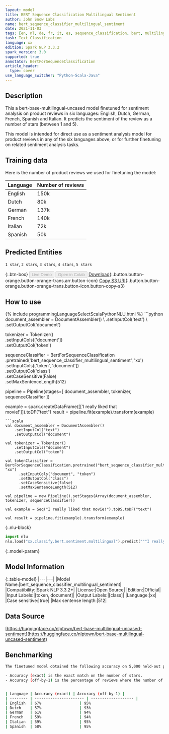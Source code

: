 ```yaml
---
layout: model
title: BERT Sequence Classification Multilingual Sentiment
author: John Snow Labs
name: bert_sequence_classifier_multilingual_sentiment
date: 2021-11-03
tags: [en, nl, de, fr, it, es, sequence_classification, bert, multilingual, sentiment, xx, open_source]
task: Text Classification
language: xx
edition: Spark NLP 3.3.2
spark_version: 3.0
supported: true
annotator: BertForSequenceClassification
article_header:
  type: cover
use_language_switcher: "Python-Scala-Java"
---
```


## Description

This a bert-base-multilingual-uncased model finetuned for sentiment analysis on product reviews in six languages: English, Dutch, German, French, Spanish and Italian. It predicts the sentiment of the review as a number of stars (between 1 and 5).

This model is intended for direct use as a sentiment analysis model for product reviews in any of the six languages above, or for further finetuning on related sentiment analysis tasks.

## Training data

Here is the number of product reviews we used for finetuning the model:

| Language | Number of reviews |
| -------- | ----------------- |
| English  | 150k           |
| Dutch    | 80k            |
| German   | 137k           |
| French   | 140k           |
| Italian  | 72k            |
| Spanish  | 50k            |

## Predicted Entities

`1 star`, `2 stars`, `3 stars`, `4 stars`, `5 stars`

{:.btn-box}
<button class="button button-orange" disabled>Live Demo</button>
<button class="button button-orange" disabled>Open in Colab</button>
[Download](https://s3.amazonaws.com/auxdata.johnsnowlabs.com/public/models/bert_sequence_classifier_multilingual_sentiment_xx_3.3.2_3.0_1635934569723.zip){:.button.button-orange.button-orange-trans.arr.button-icon}
[Copy S3 URI](s3://auxdata.johnsnowlabs.com/public/models/bert_sequence_classifier_multilingual_sentiment_xx_3.3.2_3.0_1635934569723.zip){:.button.button-orange.button-orange-trans.button-icon.button-copy-s3}

## How to use



<div class="tabs-box" markdown="1">
{% include programmingLanguageSelectScalaPythonNLU.html %}
```python
document_assembler = DocumentAssembler() \
    .setInputCol('text') \
    .setOutputCol('document')

tokenizer = Tokenizer() \
    .setInputCols(['document']) \
    .setOutputCol('token')

sequenceClassifier = BertForSequenceClassification \
      .pretrained('bert_sequence_classifier_multilingual_sentiment', 'xx') \
      .setInputCols(['token', 'document']) \
      .setOutputCol('class') \
      .setCaseSensitive(False) \
      .setMaxSentenceLength(512)

pipeline = Pipeline(stages=[
    document_assembler,
    tokenizer,
    sequenceClassifier
])

example = spark.createDataFrame([['I really liked that movie!']]).toDF("text")
result = pipeline.fit(example).transform(example)
```
```scala
val document_assembler = DocumentAssembler()
    .setInputCol("text")
    .setOutputCol("document")

val tokenizer = Tokenizer()
    .setInputCols("document")
    .setOutputCol("token")

val tokenClassifier = BertForSequenceClassification.pretrained("bert_sequence_classifier_multilingual_sentiment", "xx")
      .setInputCols("document", "token")
      .setOutputCol("class")
      .setCaseSensitive(false)
      .setMaxSentenceLength(512)

val pipeline = new Pipeline().setStages(Array(document_assembler, tokenizer, sequenceClassifier))

val example = Seq("I really liked that movie!").toDS.toDF("text")

val result = pipeline.fit(example).transform(example)
```


{:.nlu-block}
```python
import nlu
nlu.load("xx.classify.bert.sentiment.multilingual").predict("""I really liked that movie!""")
```

</div>

{:.model-param}
## Model Information

{:.table-model}
|---|---|
|Model Name:|bert_sequence_classifier_multilingual_sentiment|
|Compatibility:|Spark NLP 3.3.2+|
|License:|Open Source|
|Edition:|Official|
|Input Labels:|[token, document]|
|Output Labels:|[class]|
|Language:|xx|
|Case sensitive:|true|
|Max sentense length:|512|

## Data Source

[https://huggingface.co/nlptown/bert-base-multilingual-uncased-sentiment](https://huggingface.co/nlptown/bert-base-multilingual-uncased-sentiment)

## Benchmarking

```bash
The finetuned model obtained the following accuracy on 5,000 held-out product reviews in each of the languages:

- Accuracy (exact) is the exact match on the number of stars.
- Accuracy (off-by-1) is the percentage of reviews where the number of stars the model predicts differs by a maximum of 1 from the number given by the human reviewer.


| Language | Accuracy (exact) | Accuracy (off-by-1) |
| -------- | ---------------------- | ------------------- |
| English  | 67%                 | 95%
| Dutch    | 57%                 | 93%
| German   | 61%                 | 94%
| French   | 59%                 | 94%
| Italian  | 59%                 | 95%
| Spanish  | 58%                 | 95%

```

